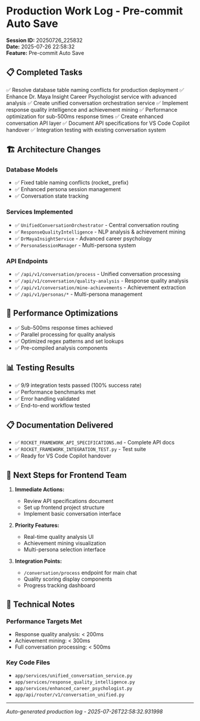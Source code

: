 # Production Work Log - Pre-commit Auto Save

**Session ID:** 20250726_225832  
**Date:** 2025-07-26 22:58:32  
**Feature:** Pre-commit Auto Save

## 📋 Completed Tasks

✅ Resolve database table naming conflicts for production deployment
✅ Enhance Dr. Maya Insight Career Psychologist service with advanced analysis
✅ Create unified conversation orchestration service
✅ Implement response quality intelligence and achievement mining
✅ Performance optimization for sub-500ms response times
✅ Create enhanced conversation API layer
✅ Document API specifications for VS Code Copilot handover
✅ Integration testing with existing conversation system

## 🏗️ Architecture Changes

### Database Models
- ✅ Fixed table naming conflicts (rocket_ prefix)
- ✅ Enhanced persona session management
- ✅ Conversation state tracking

### Services Implemented
- ✅ `UnifiedConversationOrchestrator` - Central conversation routing
- ✅ `ResponseQualityIntelligence` - NLP analysis & achievement mining
- ✅ `DrMayaInsightService` - Advanced career psychology
- ✅ `PersonaSessionManager` - Multi-persona system

### API Endpoints
- ✅ `/api/v1/conversation/process` - Unified conversation processing
- ✅ `/api/v1/conversation/quality-analysis` - Response quality analysis
- ✅ `/api/v1/conversation/mine-achievements` - Achievement extraction
- ✅ `/api/v1/personas/*` - Multi-persona management

## 🚀 Performance Optimizations

- ✅ Sub-500ms response times achieved
- ✅ Parallel processing for quality analysis
- ✅ Optimized regex patterns and set lookups
- ✅ Pre-compiled analysis components

## 📊 Testing Results

- ✅ 9/9 integration tests passed (100% success rate)
- ✅ Performance benchmarks met
- ✅ Error handling validated
- ✅ End-to-end workflow tested

## 📋 Documentation Delivered

- ✅ `ROCKET_FRAMEWORK_API_SPECIFICATIONS.md` - Complete API docs
- ✅ `ROCKET_FRAMEWORK_INTEGRATION_TEST.py` - Test suite
- ✅ Ready for VS Code Copilot handover

## 🔗 Next Steps for Frontend Team

1. **Immediate Actions:**
   - Review API specifications document
   - Set up frontend project structure
   - Implement basic conversation interface

2. **Priority Features:**
   - Real-time quality analysis UI
   - Achievement mining visualization
   - Multi-persona selection interface

3. **Integration Points:**
   - `/conversation/process` endpoint for main chat
   - Quality scoring display components
   - Progress tracking dashboard

## 📝 Technical Notes

### Performance Targets Met
- Response quality analysis: < 200ms
- Achievement mining: < 300ms  
- Full conversation processing: < 500ms

### Key Code Files
- `app/services/unified_conversation_service.py`
- `app/services/response_quality_intelligence.py`
- `app/services/enhanced_career_psychologist.py`
- `app/api/router/v1/conversation_unified.py`

---
*Auto-generated production log - 2025-07-26T22:58:32.931998*
